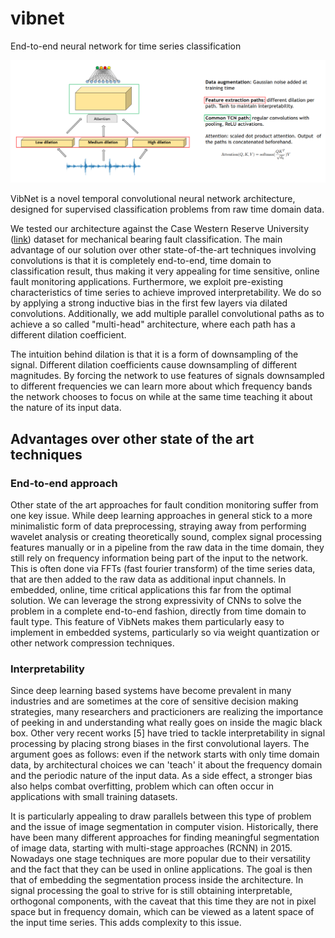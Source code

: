 # vibnet
End-to-end neural network for time series classification

![vibnet](vndiagram.png)

VibNet is a novel temporal convolutional neural network architecture, designed for supervised classification problems from raw time domain data.

We tested our architecture against the Case Western Reserve University ([link](https://csegroups.case.edu/bearingdatacenter/pages/welcome-case-western-reserve-university-bearing-data-center-website)) dataset for mechanical bearing fault classification.
The main advantage of our solution over other state-of-the-art techniques involving convolutions is that it is completely end-to-end, time domain to classification result, thus making it very appealing for time sensitive, online fault monitoring applications. Furthermore, we exploit pre-existing characteristics of time series to achieve improved interpretability. We do so by applying a strong inductive bias in the first few layers via dilated convolutions. Additionally, we add multiple parallel convolutional paths as to achieve a so called "multi-head" architecture, where each path has a different dilation coefficient. 

The intuition behind dilation is that it is a form of downsampling of the signal. Different dilation coefficients cause downsampling of different magnitudes. By forcing the network to use features of signals downsampled to different frequencies we can learn more about which frequency bands the network chooses to focus on while at the same time teaching it about the nature of its input data. 

## Advantages over other state of the art techniques

### End-to-end approach

Other state of the art approaches for fault condition monitoring suffer from one key issue. While deep learning approaches in general stick to a more minimalistic form of data preprocessing, straying away from performing wavelet analysis or creating theoretically sound, complex signal processing features manually or in a pipeline from the raw data in the time domain, they still rely on frequency information being part of the input to the network. This is often done via FFTs (fast fourier transform)
of the time series data, that are then added to the raw data as additional input channels. In embedded, online, time critical applications this far from the optimal solution. We can leverage the strong expressivity of CNNs to solve the problem in a complete end-to-end fashion, directly from time domain to fault type. This feature of VibNets makes them particularly easy to implement in embedded systems, particularly so via weight quantization or other network compression techniques.

### Interpretability

Since deep learning based systems have become prevalent in many industries and are sometimes at the core of sensitive decision making strategies, many researchers and practicioners are realizing the importance of peeking in and understanding what really goes on inside the magic black box. Other very recent works [5] have tried to tackle interpretability in signal processing by placing strong biases in the first convolutional layers. The argument goes as follows: even if the network starts with only time domain data, by architectural choices we can 'teach' it about the frequency domain and the periodic nature of the input data. As a side effect, a stronger bias also helps combat overfitting, problem which can often occur in applications with small training datasets.

It is particularly appealing to draw parallels between this type of problem and the issue of image segmentation in computer vision. Historically, there have been many different approaches for finding meaningful segmentation of image data, starting with multi-stage approaches (RCNN) in 2015. Nowadays one stage techniques are more popular due to their versatility and the fact that they can be used in online applications. The goal is then that of embedding the segmentation process inside the architecture. In signal processing the goal to strive for is still obtaining interpretable, orthogonal components, with the caveat that this time they are not in pixel space but in frequency domain, which can be viewed as a latent space of the input time series. This adds complexity to this issue.

